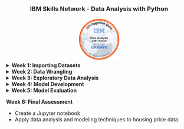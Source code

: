 <div class="title" align="center">
    <h3>IBM Skills Network</a> - Data Analysis with Python</h3>
</div>

<div class="image" align="center">
    <img src="/_Coursera_Data_Analysis_w_Python.png" alt="Badge" style="width:23%">
</div>

<div class="Week_1">
    <details>
        <summary><b>Week 1: Importing Datasets</b></summary>
        <ul>
            <li>Analyze Python data using a dataset</li>
            <li>Identify three Python libraries and describe their uses</li>
            <li>Read data using Python's Pandas package</li>
            <li>Demonstrate how to import and export data in Python</li>
        </ul>
    </details>
</div>
<div class="Week_2">
    <details>
        <summary><b>Week 2: Data Wrangling</b></summary>
        <ul>
            <li>Describe how to handle missing values</li>
            <li>Describe data formatting techniques</li>
            <li>Describe data normalization</li>
            <li>Demonstrate the use of binning</li>
            <li>Demonstrate the use of categotical variables</li>
        </ul>
    </details>
</div>
<div class="Week_3">
    <details>
        <summary><b>Week 3: Exploratory Data Analysis</b></summary>
        <ul>
            <li>Implement descriptive statistics</li>
            <li>Demonstrate the basics of grouping</li>
            <li>Describe data correlation processes</li>
            <li>Describe why and how to apply the Chi-Squared test</li>
        </ul>
    </details>
</div>
<div class="Week_4">
    <details>
        <summary><b>Week 4: Model Development</b></summary>
        <ul>
            <li>Describe how to process linear regression in Python</li>
            <li>Apply model evaluation using visualization in Python</li>
            <li>Apply polynomial regression techniques to Python</li>
            <li>Evaluate a data model by using visualization</li>
            <li>Describe the use of R-squared and MSE for in-sample evaluation</li>
            <li>Apply prediction and decision making to Python model creation</li>
        </ul>
    </details>
</div>
<div class="Week_5">
    <details>
        <summary><b>Week 5: Model Evaluation</b></summary>
        <ul>
            <li>Describe data model refinement techniques</li>
            <li>Explain overfitting, underfitting and model selection</li>
            <li>Apply ridge regression to regularize and reduce the standard errors to avoid overfitting a regression
                model</li>
            <li>Apply grid search techniques to Python data</li>
        </ul>
    </details>
</div>
<div class="Week_6">
    <p><b>Week 6: Final Assessment</b></p>
    <ul>
        <li>Create a Jupyter notebook</li>
        <li>Apply data analysis and modeling techniques to housing price data</li>
    </ul>
</div>
